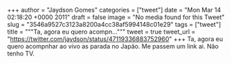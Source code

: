 
+++
author = "Jaydson Gomes"
categories = ["tweet"]
date = "Mon Mar 14 02:18:20 +0000 2011"
draft = false
image = "No media found for this Tweet"
slug = "3546a9527c3123a8200a4cc38af5994148c01e29"
tags = ["tweet"]
title = """Ta, agora eu quero acompn..."""
tweet = true
tweet_url = "https://twitter.com/jaydson/status/47119336883752960"
+++
Ta, agora eu quero acompnhar ao vivo as parada no Japão. Me passem um link ai. Não tenho TV.
